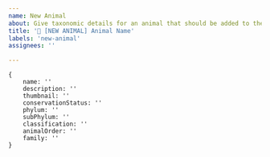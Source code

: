 ```yaml
---
name: New Animal
about: Give taxonomic details for an animal that should be added to the database
title: '🐾 [NEW ANIMAL] Animal Name'
labels: 'new-animal'
assignees: ''

---
```

<!-- ! Please do a search before opening an issue for a new animal to ensure that it does not already exist. 

When adding an animal, please refer to the common name, not breeds. At this time, we are not taking into consideration the breeds of animals.

You will also need to include an image of the animal. To do this, use the following steps:
- Click the "Paste, drop or click to add files" button in the bottom right of the description box
- copy and paste the url for the image into the thumbnail field

Conversation Status - When adding the conversation status of the animal, use acronym:

List of the Conversation Statuses:
| Status | Description            |
|--------|------------------------|
| EX     | Extinct                |
| EW     | Extinct in the Wild    |
| CR     | Critically Endangered  |
| EN     | Endangered             |
| VU     | Vulnerable             |
| NT     | Near Threatened        |
| LC     | Least Concern          |
| DD     | Data Deficient         |
| NE     | Not Evaluated          |
| NA     | Not Applicable         |

example:
{
    name: 'dog'
    description: 'a domesticated canine'
    thumbnail: 'https://github.com/itskarelleh/animal-kingdom-database/assets/asset_id'
    conservationStatus: 'NA'
    phylum: 'chordata'
    subPhylum: 'vertebrata'
    classification: 'mammalia'
    animalOrder: 'carnivora'
    family: 'canidae'
}
-->

```
{
    name: ''
    description: ''
    thumbnail: ''
    conservationStatus: ''
    phylum: ''
    subPhylum: ''
    classification: ''
    animalOrder: ''
    family: ''
}
```
